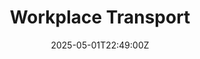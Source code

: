 ---
title: Workplace Transport
linkTitle: 'Workplace Transport '
date: '2025-05-01T22:49:00Z'
weight: 1
description: The Workplace Transport Policy promotes sustainable transportation practices
  to minimize environmental impact, reduce carbon emissions, and comply with ISO 14001
  standards. It encourages the use of low-emission vehicles, public transport, and
  employee awareness while outlining responsibilities and implementation strategies
  for continuous improvement.
draft: false
ref: workplace-transport
---
